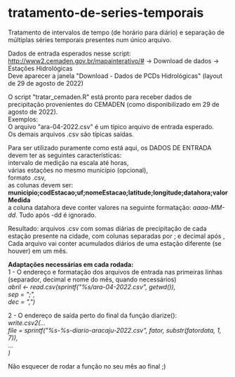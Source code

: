 # tratamento-de-series-temporais

Tratamento de intervalos de tempo (de horário para diário) e separação de múltiplas séries temporais presentes num único arquivo.

Dados de entrada esperados nesse script: http://www2.cemaden.gov.br/mapainterativo/# -> Download de dados -> Estações Hidrológicas\
Deve aparecer a janela "Download - Dados de PCDs Hidrológicas" (layout de 29 de agosto de 2022)

O script "tratar_cemaden.R" está pronto para receber dados de precipitação provenientes do CEMADEN (como disponibilizado em 29 de agosto de 2022).\
Exemplos:\
O arquivo "ara-04-2022.csv" é um típico arquivo de entrada esperado.\
Os demais arquivos .csv são típicas saídas.

Para ser utilizado puramente como está aqui, os DADOS DE ENTRADA devem ter as seguintes características:\
      intervalo de medição na escala até horas,\
      várias estações no mesmo município (opcional),\
      formato .csv,\
      as colunas devem ser: **municipio;codEstacao;uf;nomeEstacao;latitude;longitude;datahora;valorMedida**\
      a coluna datahora deve conter valores na seguinte formatação: _aaaa-MM-dd_. Tudo após -dd é ignorado.
      
Resultado: arquivos .csv com somas diárias de precipitação de cada estação presente na cidade, com colunas separadas por ; e decimal após ,\
Cada arquivo vai conter acumulados diários de uma estação diferente (se houver) em um mês.

**Adaptações necessárias em cada rodada:**\
1 - O endereço e formatação dos arquivos de entrada nas primeiras linhas\
(separador, decimal e nome do mês, quando necessários)\
*abril <- read.csv(sprintf("%s/ara-04-2022.csv", getwd()),\
                       sep = ";",\
                       dec = ",")*
                       
2 - O endereço de saída perto do final da função diarize():\
*write.csv2(...\
              file = sprintf("%s-%s-diario-aracaju-2022.csv", fator, substr(fatordata, 1, 7)),\
              ...\
              )*
              
Não esquecer de rodar a função no seu mês ao final ;)
